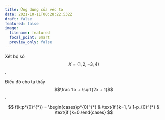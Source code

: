 ```yaml
---
title: Ứng dụng của véc tơ
date: 2021-10-11T00:28:22.532Z
draft: false
featured: false
image:
  filename: featured
  focal_point: Smart
  preview_only: false
---
```

Xét bộ số $$X = (1, 2, -3, 4)$$.

Điều đó cho ta thấy $$\frac 1 x + \sqrt{2x + 1}$$.

$$
f(k;p*{0}^{*}) = \begin{cases}p*{0}^{*} & \text{if }k=1, \\
1-p_{0}^{*} & \text{if }k=0.\end{cases}
$$